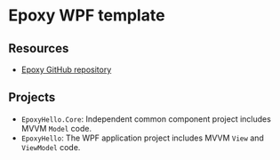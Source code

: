 # Epoxy WPF template

## Resources

* [Epoxy GitHub repository](https://github.com/kekyo/Epoxy)

## Projects

* `EpoxyHello.Core`: Independent common component project includes MVVM `Model` code.
* `EpoxyHello`: The WPF application project includes MVVM `View` and `ViewModel` code.

